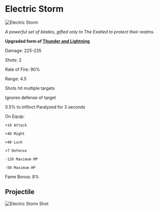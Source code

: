 # Electric Storm

![Electric Storm](https://vwiki.valorserver.com/api/item/picture/Electric%20storm)

 <i>A powerful set of blades, gifted only to The Exalted to protect their realms.</i>
 
 **Upgraded form of [Thunder and Lightning](https://wiki-test.valorserver.com/docs/items/weapons/blades/ut/Thunder_and_Lightning)**
 
 Damage: 225-235
 
 Shots: 2
 
 Rate of Fire: 90%
 
 Range: 4.5
 
 Shots hit multiple targets
 
 Ignores defense of target
 
 0.5% to inflinct Paralyzed for 3 seconds
 
 On Equip:
 
    +10 Attack
    
    +40 Might
    
    +40 Luck
     
    +7 Defense
     
    -120 Maximum MP
     
    -50 Maximum HP
     
Fame Bonus: 8%

## Projectile
![Electric Storm Shot](https://cdn.discordapp.com/attachments/953134990428868629/969066517205499924/electric_storm.gif)
    
 
